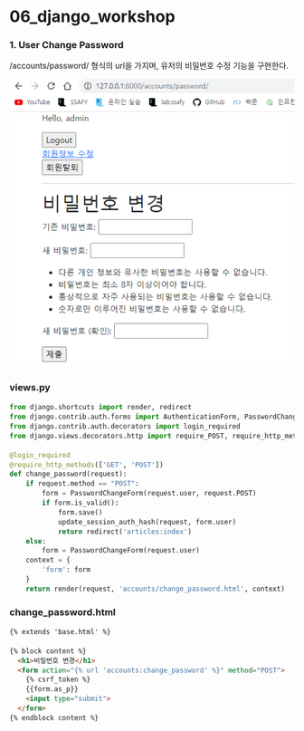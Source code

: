# 06_django_workshop

### 1. User Change Password

/accounts/password/ 형식의 url을 가지며, 유저의 비밀번호 수정 기능을 구현한다.

![image-20220910210440112](06_django_workshop.assets/image-20220910210440112.png)

### views.py

```python
from django.shortcuts import render, redirect
from django.contrib.auth.forms import AuthenticationForm, PasswordChangeForm
from django.contrib.auth.decorators import login_required
from django.views.decorators.http import require_POST, require_http_methods

@login_required
@require_http_methods(['GET', 'POST'])
def change_password(request):
    if request.method == "POST":
        form = PasswordChangeForm(request.user, request.POST)
        if form.is_valid():
            form.save()
            update_session_auth_hash(request, form.user)
            return redirect('articles:index')
    else:
        form = PasswordChangeForm(request.user)
    context = {
        'form': form
    }
    return render(request, 'accounts/change_password.html', context)
```

### change_password.html

```html
{% extends 'base.html' %}

{% block content %}
  <h1>비밀번호 변경</h1>
  <form action="{% url 'accounts:change_password' %}" method="POST">
    {% csrf_token %}
    {{form.as_p}}
    <input type="submit">
  </form>
{% endblock content %}
```

